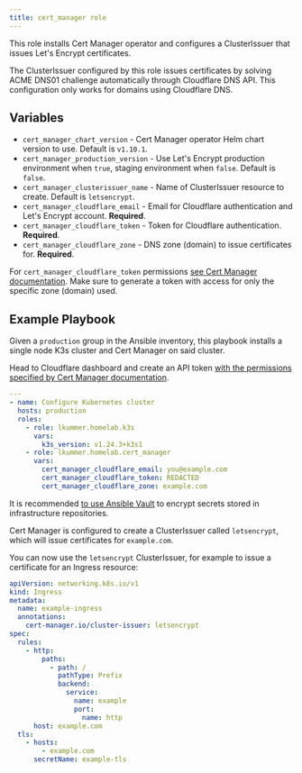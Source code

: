 ```yaml
---
title: cert_manager role
---
```


This role installs Cert Manager operator and configures a ClusterIssuer that issues Let's Encrypt certificates.

The ClusterIssuer configured by this role issues certificates by solving ACME DNS01 challenge automatically through Cloudflare DNS API.
This configuration only works for domains using Cloudflare DNS.

## Variables

* `cert_manager_chart_version` - Cert Manager operator Helm chart version to use. Default is `v1.10.1`.
* `cert_manager_production_version` - Use Let's Encrypt production environment when `true`, staging environment when `false`. Default is `false`.
* `cert_manager_clusterissuer_name` - Name of ClusterIssuer resource to create. Default is `letsencrypt`.
* `cert_manager_cloudflare_email` - Email for Cloudflare authentication and Let's Encrypt account. **Required**.
* `cert_manager_cloudflare_token` - Token for Cloudflare authentication. **Required**.
* `cert_manager_cloudflare_zone` - DNS zone (domain) to issue certificates for. **Required**.

For `cert_manager_cloudflare_token` permissions [see Cert Manager documentation](https://cert-manager.io/docs/configuration/acme/dns01/cloudflare/#api-tokens).
Make sure to generate a token with access for only the specific zone (domain) used.

## Example Playbook

Given a `production` group in the Ansible inventory, this playbook installs a single node K3s cluster and Cert Manager on said cluster.

Head to Cloudflare dashboard and create an API token [with the permissions specified by Cert Manager documentation](https://cert-manager.io/docs/configuration/acme/dns01/cloudflare/#api-tokens).

```yaml
---
- name: Configure Kubernetes cluster
  hosts: production
  roles:
    - role: lkummer.homelab.k3s
      vars:
        k3s_version: v1.24.3+k3s1
    - role: lkummer.homelab.cert_manager
      vars:
        cert_manager_cloudflare_email: you@example.com
        cert_manager_cloudflare_token: REDACTED
        cert_manager_cloudflare_zone: example.com
```

It is recommended [to use Ansible Vault](https://docs.ansible.com/ansible/latest/cli/ansible-vault.html) to encrypt secrets stored in infrastructure repositories.

Cert Manager is configured to create a ClusterIssuer called `letsencrypt`, which will issue certificates for `example.com`.

You can now use the `letsencrypt` ClusterIssuer, for example to issue a certificate for an Ingress resource:

```yaml
apiVersion: networking.k8s.io/v1
kind: Ingress
metadata:
  name: example-ingress
  annotations:
    cert-manager.io/cluster-issuer: letsencrypt
spec:
  rules:
    - http:
        paths:
          - path: /
            pathType: Prefix
            backend:
              service:
                name: example
                port:
                  name: http
      host: example.com
  tls:
    - hosts:
        - example.com
      secretName: example-tls
```
